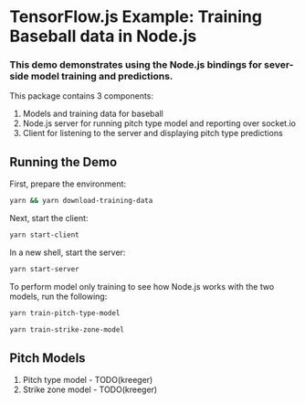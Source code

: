 # TensorFlow.js Example: Training Baseball data in Node.js 

### This demo demonstrates using the Node.js bindings for sever-side model training and predictions.

This package contains 3 components:
1. Models and training data for baseball
2. Node.js server for running pitch type model and reporting over socket.io
3. Client for listening to the server and displaying pitch type predictions


## Running the Demo
First, prepare the environment:
```sh
yarn && yarn download-training-data
```

Next, start the client:
```sh
yarn start-client
```

In a new shell, start the server:
```sh
yarn start-server
```

To perform model only training to see how Node.js works with the two models, run the following:
```sh
yarn train-pitch-type-model
```
```sh
yarn train-strike-zone-model
```

## Pitch Models

1. Pitch type model - TODO(kreeger)
2. Strike zone model - TODO(kreeger)
